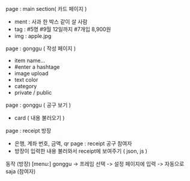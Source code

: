 page : main section( 카드 페이지 )
- ment : 사과 한 박스 같이 살 사람
- tag : #5명 #9월 12일까지 #7개입 8,900원
- img : apple.jpg

page : gonggu ( 작성 페이지 )
- item name...
- #enter a hashtage
- image upload
- text color
- category
- private / public

page : gonggu ( 공구 보기 )
- card ( 내용 불러오기 )

page : receipt 방장
- 은행, 계좌 번호, 금액, qr
page : receipt 공구 참여자
- 방장이 입력한 내용 불러와서 receipt에 보여주기 ( json, js )

동작
(방장)
 [menu:] gonggu -> 프레임 선택 -> 설정 페이지에 입력 -> 자동으로 saja
(참여자)